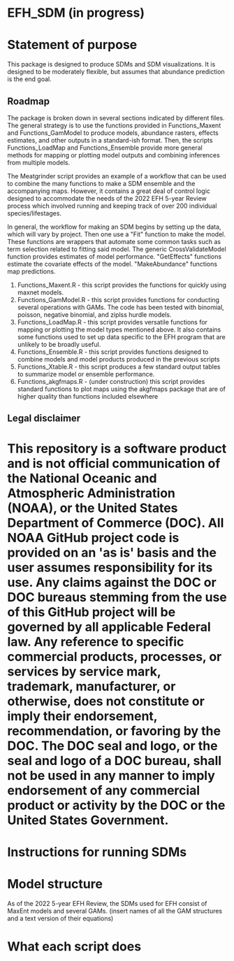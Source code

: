 # EFH_SDM (in progress)


# Statement of purpose
This package is designed to produce SDMs and SDM visualizations. It is designed to be moderately flexible, but assumes that abundance prediction is the end goal. 

## Roadmap
The package is broken down in several sections indicated by different files. The general strategy is to use the functions provided in Functions_Maxent and Functions_GamModel to produce models, abundance rasters, effects estimates, and other outputs in a standard-ish format. Then, the scripts Functions_LoadMap and Functions_Ensemble provide more general methods for mapping or plotting model outputs and combining inferences from multiple models.

The Meatgrinder script provides an example of a workflow that can be used to combine the many functions to make a SDM ensemble and the accompanying maps. However, it contains a great deal of control logic designed to accommodate the needs of the 2022 EFH 5-year Review process which involved running and keeping track of over 200 individual species/lifestages.

In general, the workflow for making an SDM begins by setting up the data, which will vary by project. Then one use a "Fit" function to make the model. These functions are wrappers that automate some common tasks such as term selection related to fitting said model. The generic CrossValidateModel function provides estimates of model performance. "GetEffects" functions estimate the covariate effects of the model. "MakeAbundance" functions map predictions.

1) Functions_Maxent.R - this script provides the functions for quickly using maxnet models. 
2) Functions_GamModel.R - this script provides functions for conducting several operations with GAMs. The code has been tested with binomial, poisson, negative binomial, and ziplss hurdle models. 
3) Functions_LoadMap.R - this script provides versatile functions for mapping or plotting the model types mentioned above. It also contains some functions used to set up data specific to the EFH program that are unlikely to be broadly useful. 
4) Functions_Ensemble.R - this script provides functions designed to combine models and model products produced in the previous scripts
5) Functions_Xtable.R - this script produces a few standard output tables to summarize model or ensemble performance.
6) Functions_akgfmaps.R - (under construction) this script provides standard functions to plot maps using the akgfmaps package that are of higher quality than functions included elsewhere




## Legal disclaimer
This repository is a software product and is not official communication of the National Oceanic and Atmospheric Administration (NOAA), or the United States Department of Commerce (DOC). All NOAA GitHub project code is provided on an 'as is' basis and the user assumes responsibility for its use. Any claims against the DOC or DOC bureaus stemming from the use of this GitHub project will be governed by all applicable Federal law. Any reference to specific commercial products, processes, or services by service mark, trademark, manufacturer, or otherwise, does not constitute or imply their endorsement, recommendation, or favoring by the DOC. The DOC seal and logo, or the seal and logo of a DOC bureau, shall not be used in any manner to imply endorsement of any commercial product or activity by the DOC or the United States Government.
=======
# Instructions for running SDMs

# Model structure
As of the 2022 5-year EFH Review, the SDMs used for EFH consist of MaxEnt models and several GAMs. (insert names of all the GAM structures and a text version of their equations)

# What each script does

